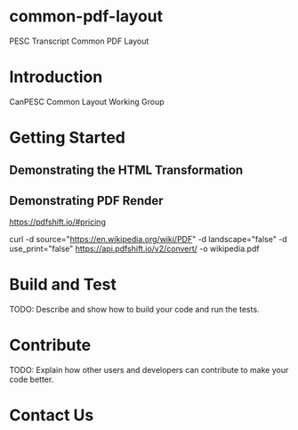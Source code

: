 # common-pdf-layout
PESC Transcript Common PDF Layout


# Introduction 
CanPESC Common Layout Working Group


# Getting Started

## Demonstrating the HTML Transformation

## Demonstrating PDF Render
https://pdfshift.io/#pricing

curl -d source="https://en.wikipedia.org/wiki/PDF" -d landscape="false" -d use_print="false" https://api.pdfshift.io/v2/convert/ -o wikipedia.pdf

# Build and Test
TODO: Describe and show how to build your code and run the tests. 

# Contribute
TODO: Explain how other users and developers can contribute to make your code better. 

# Contact Us
